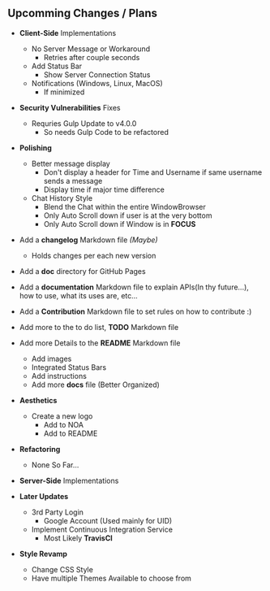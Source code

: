 ## Upcomming Changes / Plans

- **Client-Side** Implementations
    - No Server Message or Workaround
        - Retries after couple seconds
    - Add Status Bar
        - Show Server Connection Status
    - Notifications (Windows, Linux, MacOS)
        - If minimized

- **Security Vulnerabilities** Fixes
    - Requries Gulp Update to v4.0.0
        - So needs Gulp Code to be refactored

- **Polishing**
    - Better message display
        - Don't display a header for Time and Username if same username sends a message
        - Display time if major time difference
    - Chat History Style
        - Blend the Chat within the entire WindowBrowser
        - Only Auto Scroll down if user is at the very bottom
        - Only Auto Scroll down if Window is in **FOCUS**

- Add a **changelog** Markdown file *(Maybe)*
    - Holds changes per each new version

- Add a **doc** directory for GitHub Pages

- Add a **documentation** Markdown file to explain APIs(In thy future...), how to use, what its uses are, etc...

- Add a **Contribution** Markdown file to set rules on how to contribute :)

- Add more to the to do list, **TODO** Markdown file

- Add more Details to the **README** Markdown file
    - Add images
    - Integrated Status Bars
    - Add instructions
    - Add more **docs** file (Better Organized)

- **Aesthetics**
    - Create a new logo
        - Add to NOA
        - Add to README

- **Refactoring**
    - None So Far...

- **Server-Side** Implementations

- **Later Updates**
    - 3rd Party Login
        - Google Account (Used mainly for UID)
    - Implement Continuous Integration Service
        - Most Likely **TravisCl**

- **Style Revamp**
    - Change CSS Style
    - Have multiple Themes Available to choose from